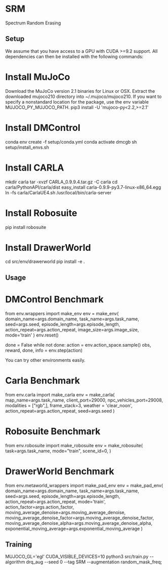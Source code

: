# SRM
Spectrum Random Erasing



## Setup
We assume that you have access to a GPU with CUDA >=9.2 support. All dependencies can then be installed with the following commands:

# Install MuJoCo
Download the MuJoCo version 2.1 binaries for Linux or OSX.
Extract the downloaded mujoco210 directory into \~/.mujoco/mujoco210.
If you want to specify a nonstandard location for the package, use the env variable MUJOCO_PY_MUJOCO_PATH.
pip3 install -U 'mujoco-py<2.2,>=2.1'


# Install DMControl
conda env create -f setup/conda.yml
conda activate dmcgb
sh setup/install_envs.sh


# Install CARLA
mkdir carla
tar -xvzf CARLA_0.9.9.4.tar.gz -C carla
cd carla/PythonAPI/carla/dist
easy_install carla-0.9.9-py3.7-linux-x86_64.egg
ln -fs carla/CarlaUE4.sh /usr/local/bin/carla-server


# Install Robosuite
pip install robosuite


# Install DrawerWorld
cd src/env/drawerworld
pip install -e .





## Usage
# DMControl Benchmark

from env.wrappers import make_env
env = make_env(
        domain_name=args.domain_name,
        task_name=args.task_name,
        seed=args.seed,
        episode_length=args.episode_length,
        action_repeat=args.action_repeat,
        image_size=args.image_size,
        mode='train'
)
env.reset()

done = False
while not done:
    action = env.action_space.sample()
    obs, reward, done, info = env.step(action)  


You can try other environments easily.
# Carla Benchmark
from env.carla import make_carla
env = make_carla(
    map_name=args.task_name,
    client_port=29000,
    npc_vehicles_port=29008,
    modalities = ["rgb",],
    frame_stack=3,
    weather = 'clear_noon',
    action_repeat=args.action_repeat,
    seed=args.seed
)


# Robosuite Benchmark
from env.robosuite import make_robosuite
env = make_robosuite(
    task=args.task_name,
    mode="train",
    scene_id=0,
)

# DrawerWorld Benchmark
from env.metaworld_wrappers import make_pad_env
env = make_pad_env(
        domain_name=args.domain_name,
        task_name=args.task_name,
        seed=args.seed,
        episode_length=args.episode_length,
        action_repeat=args.action_repeat,
        mode='train',
        action_factor=args.action_factor,
        moving_average_denoise=args.moving_average_denoise,
        moving_average_denoise_factor=args.moving_average_denoise_factor,
        moving_average_denoise_alpha=args.moving_average_denoise_alpha,
        exponential_moving_average=args.exponential_moving_average
)


## Training

MUJOCO_GL='egl' CUDA_VISIBLE_DEVICES=10  python3 src/train.py   --algorithm drq_aug   --seed 0 --tag SRM  --augmentation random_mask_freq; 
